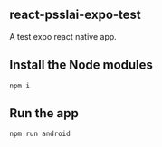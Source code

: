 ## react-psslai-expo-test
A test expo react native app.

## Install the Node modules
`npm i`

## Run the app
`npm run android`
